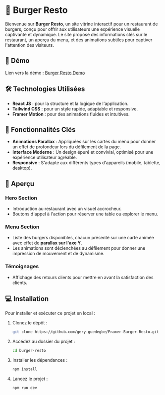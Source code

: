 # 🍔 Burger Resto

Bienvenue sur **Burger Resto**, un site vitrine interactif pour un restaurant de burgers, conçu pour offrir aux utilisateurs une expérience visuelle captivante et dynamique. Le site propose des informations clés sur le restaurant, un aperçu du menu, et des animations subtiles pour captiver l'attention des visiteurs.

## 🚀 Démo

Lien vers la démo : [Burger Resto Demo](https://framer-burger-resto.vercel.app/)

## 🛠️ Technologies Utilisées

- **React JS** : pour la structure et la logique de l'application.
- **Tailwind CSS** : pour un style rapide, adaptable et responsive.
- **Framer Motion** : pour des animations fluides et intuitives.

## 🎨 Fonctionnalités Clés

- **Animations Parallax** : Appliquées sur les cartes du menu pour donner un effet de profondeur lors du défilement de la page.
- **Interface Moderne** : Un design épuré et convivial, optimisé pour une expérience utilisateur agréable.
- **Responsive** : S'adapte aux différents types d'appareils (mobile, tablette, desktop).

## 📸 Aperçu

### Hero Section

- Introduction au restaurant avec un visuel accrocheur.
- Boutons d'appel à l'action pour réserver une table ou explorer le menu.

### Menu Section

- Liste des burgers disponibles, chacun présenté sur une carte animée avec effet de **parallax sur l'axe Y**.
- Les animations sont déclenchées au défilement pour donner une impression de mouvement et de dynamisme.

### Témoignages

- Affichage des retours clients pour mettre en avant la satisfaction des clients.

## 💻 Installation

Pour installer et exécuter ce projet en local :

1. Clonez le dépôt :

   ```bash
   git clone https://github.com/gery-guedegbe/Framer-Burger-Resto.git
   ```

2. Accédez au dossier du projet :

   ```bash
   cd burger-resto
   ```

3. Installer les dépendances :

   ```bash
   npm install
   ```

4. Lancez le projet :

   ```bash
   npm run dev
   ```
